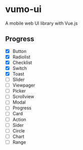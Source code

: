 # vumo-ui
A mobile web UI library with Vue.js

## Progress
- [x] Button
- [x] Radiolist
- [x] Checklist
- [x] Switch
- [x] Toast
- [ ] Slider
- [ ] Viewpager
- [ ] Picker
- [ ] Scrollview
- [ ] Modal
- [ ] Progress
- [ ] Card
- [ ] Action
- [ ] Sider
- [ ] Circle
- [ ] Chart
- [ ] Range
